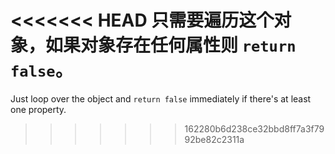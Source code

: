 <<<<<<< HEAD
只需要遍历这个对象，如果对象存在任何属性则 `return false`。
=======
Just loop over the object and `return false` immediately if there's at least one property.
>>>>>>> 162280b6d238ce32bbd8ff7a3f7992be82c2311a
